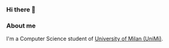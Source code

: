 ### Hi there 👋

### About me
I'm a Computer Science student of [University of Milan (UniMi)](https://www.unimi.it/it).
